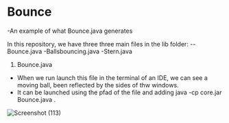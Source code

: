 # Bounce
-An example of what Bounce.java generates

 

 In this repository, we have three three main files in the lib folder:
 --Bounce.java
 -Ballsbouncing.java
 -Stern.java
 
 1) Bounce.java
   - When we run launch this file in the terminal of an IDE, we can see a moving ball, been reflected by the sides of thw windows.
   - It can be launched using the pfad of the file and adding  java -cp core.jar Bounce.java  .
   
![Screenshot (113)](https://user-images.githubusercontent.com/94777263/232280081-ebfc4376-2f7d-46d0-86ec-3c0a0dabdefd.png)


